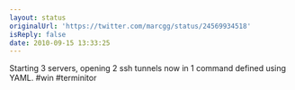 ```yaml
---
layout: status
originalUrl: 'https://twitter.com/marcgg/status/24569934518'
isReply: false
date: 2010-09-15 13:33:25
---
```


Starting 3 servers, opening 2 ssh tunnels now in 1 command defined using YAML. #win #terminitor
